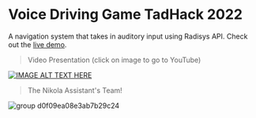 # Voice Driving Game TadHack 2022

A navigation system that takes in auditory input using Radisys API. Check out the [live demo](https://p11.codabool.com).

> Video Presentation (click on image to go to YouTube)

[![IMAGE ALT TEXT HERE](https://img.youtube.com/vi/pWjcV4JdI08/0.jpg)](https://www.youtube.com/watch?v=pWjcV4JdI08)

> The Nikola Assistant's Team!

![group d0f09ea08e3ab7b29c24](https://user-images.githubusercontent.com/61883762/196055879-21a8a12d-0106-49d4-ac2e-a0eb8731251d.jpg)

